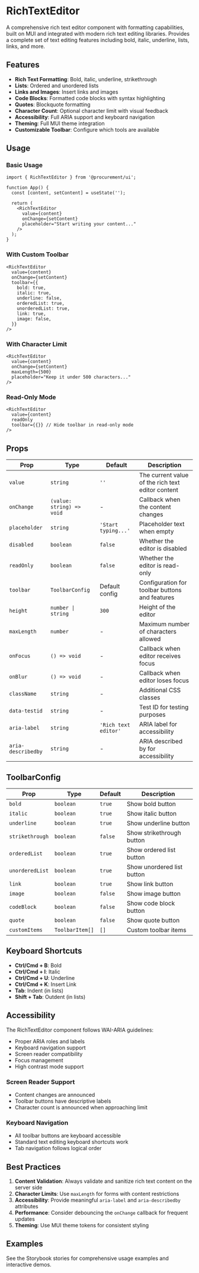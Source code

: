# RichTextEditor

A comprehensive rich text editor component with formatting capabilities, built on MUI and integrated with modern rich text editing libraries. Provides a complete set of text editing features including bold, italic, underline, lists, links, and more.

## Features

- **Rich Text Formatting**: Bold, italic, underline, strikethrough
- **Lists**: Ordered and unordered lists
- **Links and Images**: Insert links and images
- **Code Blocks**: Formatted code blocks with syntax highlighting
- **Quotes**: Blockquote formatting
- **Character Count**: Optional character limit with visual feedback
- **Accessibility**: Full ARIA support and keyboard navigation
- **Theming**: Full MUI theme integration
- **Customizable Toolbar**: Configure which tools are available

## Usage

### Basic Usage

```tsx
import { RichTextEditor } from '@procurement/ui';

function App() {
  const [content, setContent] = useState('');

  return (
    <RichTextEditor
      value={content}
      onChange={setContent}
      placeholder="Start writing your content..."
    />
  );
}
```

### With Custom Toolbar

```tsx
<RichTextEditor
  value={content}
  onChange={setContent}
  toolbar={{
    bold: true,
    italic: true,
    underline: false,
    orderedList: true,
    unorderedList: true,
    link: true,
    image: false,
  }}
/>
```

### With Character Limit

```tsx
<RichTextEditor
  value={content}
  onChange={setContent}
  maxLength={500}
  placeholder="Keep it under 500 characters..."
/>
```

### Read-Only Mode

```tsx
<RichTextEditor
  value={content}
  readOnly
  toolbar={{}} // Hide toolbar in read-only mode
/>
```

## Props

| Prop | Type | Default | Description |
|------|------|---------|-------------|
| `value` | `string` | `''` | The current value of the rich text editor content |
| `onChange` | `(value: string) => void` | - | Callback when the content changes |
| `placeholder` | `string` | `'Start typing...'` | Placeholder text when empty |
| `disabled` | `boolean` | `false` | Whether the editor is disabled |
| `readOnly` | `boolean` | `false` | Whether the editor is read-only |
| `toolbar` | `ToolbarConfig` | Default config | Configuration for toolbar buttons and features |
| `height` | `number \| string` | `300` | Height of the editor |
| `maxLength` | `number` | - | Maximum number of characters allowed |
| `onFocus` | `() => void` | - | Callback when editor receives focus |
| `onBlur` | `() => void` | - | Callback when editor loses focus |
| `className` | `string` | - | Additional CSS classes |
| `data-testid` | `string` | - | Test ID for testing purposes |
| `aria-label` | `string` | `'Rich text editor'` | ARIA label for accessibility |
| `aria-describedby` | `string` | - | ARIA described by for accessibility |

## ToolbarConfig

| Prop | Type | Default | Description |
|------|------|---------|-------------|
| `bold` | `boolean` | `true` | Show bold button |
| `italic` | `boolean` | `true` | Show italic button |
| `underline` | `boolean` | `true` | Show underline button |
| `strikethrough` | `boolean` | `false` | Show strikethrough button |
| `orderedList` | `boolean` | `true` | Show ordered list button |
| `unorderedList` | `boolean` | `true` | Show unordered list button |
| `link` | `boolean` | `true` | Show link button |
| `image` | `boolean` | `false` | Show image button |
| `codeBlock` | `boolean` | `false` | Show code block button |
| `quote` | `boolean` | `false` | Show quote button |
| `customItems` | `ToolbarItem[]` | `[]` | Custom toolbar items |

## Keyboard Shortcuts

- **Ctrl/Cmd + B**: Bold
- **Ctrl/Cmd + I**: Italic  
- **Ctrl/Cmd + U**: Underline
- **Ctrl/Cmd + K**: Insert Link
- **Tab**: Indent (in lists)
- **Shift + Tab**: Outdent (in lists)

## Accessibility

The RichTextEditor component follows WAI-ARIA guidelines:

- Proper ARIA roles and labels
- Keyboard navigation support
- Screen reader compatibility
- Focus management
- High contrast mode support

### Screen Reader Support

- Content changes are announced
- Toolbar buttons have descriptive labels
- Character count is announced when approaching limit

### Keyboard Navigation

- All toolbar buttons are keyboard accessible
- Standard text editing keyboard shortcuts work
- Tab navigation follows logical order

## Best Practices

1. **Content Validation**: Always validate and sanitize rich text content on the server side
2. **Character Limits**: Use `maxLength` for forms with content restrictions
3. **Accessibility**: Provide meaningful `aria-label` and `aria-describedby` attributes
4. **Performance**: Consider debouncing the `onChange` callback for frequent updates
5. **Theming**: Use MUI theme tokens for consistent styling

## Examples

See the Storybook stories for comprehensive usage examples and interactive demos.